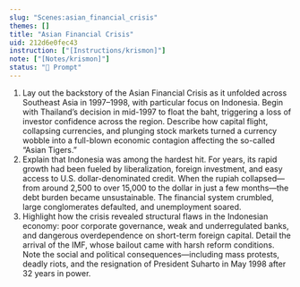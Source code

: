 ```yaml
---
slug: "Scenes:asian_financial_crisis"
themes: []
title: "Asian Financial Crisis"
uid: 212d6e0fec43
instruction: ["[Instructions/krismon]"]
note: ["[Notes/krismon]"]
status: "💬 Prompt"
---
```

1. Lay out the backstory of the Asian Financial Crisis as it unfolded across Southeast Asia in 1997–1998, with particular focus on Indonesia. Begin with Thailand’s decision in mid-1997 to float the baht, triggering a loss of investor confidence across the region. Describe how capital flight, collapsing currencies, and plunging stock markets turned a currency wobble into a full-blown economic contagion affecting the so-called “Asian Tigers.”
2. Explain that Indonesia was among the hardest hit. For years, its rapid growth had been fueled by liberalization, foreign investment, and easy access to U.S. dollar-denominated credit. When the rupiah collapsed—from around 2,500 to over 15,000 to the dollar in just a few months—the debt burden became unsustainable. The financial system crumbled, large conglomerates defaulted, and unemployment soared.
3. Highlight how the crisis revealed structural flaws in the Indonesian economy: poor corporate governance, weak and underregulated banks, and dangerous overdependence on short-term foreign capital. Detail the arrival of the IMF, whose bailout came with harsh reform conditions. Note the social and political consequences—including mass protests, deadly riots, and the resignation of President Suharto in May 1998 after 32 years in power.
